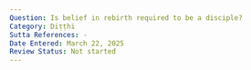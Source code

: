 ```yaml
---
Question: Is belief in rebirth required to be a disciple?
Category: Diṭṭhi
Sutta References: -
Date Entered: March 22, 2025
Review Status: Not started
---
```


